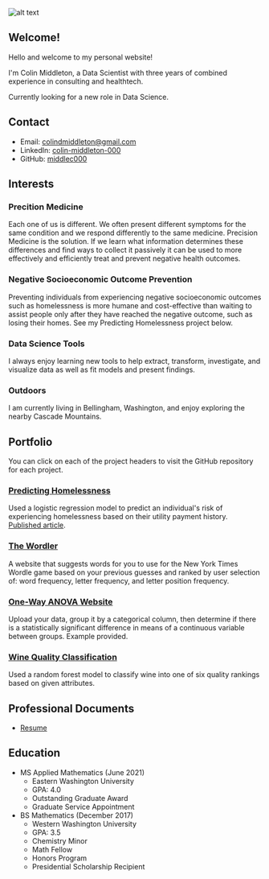 ![alt text](./images/static_peak.jpg "September 2021 - Static Peak, Tetons, WY")


## Welcome!
Hello and welcome to my personal website!

I'm Colin Middleton, a Data Scientist with three years of combined experience in consulting and healthtech.

Currently looking for a new role in Data Science.


## Contact
- Email: <a href="mailto:colindmiddleton@gmail.com">colindmiddleton@gmail.com</a>
- LinkedIn: <a href="https://www.linkedin.com/in/colin-middleton-000/">colin-middleton-000</a>
- GitHub: <a href="https://github.com/middlec000">middlec000</a>


## Interests
### Precition Medicine
Each one of us is different. We often present different symptoms for the same condition and we respond differently to the same medicine. Precision Medicine is the solution. If we learn what information determines these differences and find ways to collect it passively it can be used to more effectively and efficiently treat and prevent negative health outcomes.   

### Negative Socioeconomic Outcome Prevention
Preventing individuals from experiencing negative socioeconomic outcomes such as homelessness is more humane and cost-effective than waiting to assist people only after they have reached the negative outcome, such as losing their homes. See my Predicting Homelessness project below.

### Data Science Tools
I always enjoy learning new tools to help extract, transform, investigate,  and visualize data as well as fit models and present findings.

### Outdoors
I am currently living in Bellingham, Washington, and enjoy exploring the nearby Cascade Mountains. 


## Portfolio
You can click on each of the project headers to visit the GitHub repository for each project.

### [Predicting Homelessness](https://github.com/middlec000/SPA_predict_homelessness)
Used a logistic regression model to predict an individual's risk of experiencing homelessness based on their utility payment history. [Published article](https://doi.org/10.1371/journal.pone.0292305).

### [The Wordler](https://github.com/middlec000/wordler)
A website that suggests words for you to use for the New York Times Wordle game based on your previous guesses and ranked by user selection of: word frequency, letter frequency, and letter position frequency.

### [One-Way ANOVA Website](https://share.streamlit.io/middlec000/grades_vs_student_characteristic/main/src/main.py)
Upload your data, group it by a categorical column, then determine if there is a statistically significant difference in means of a continuous variable between groups. Example provided.

### [Wine Quality Classification](https://github.com/middlec000/wine_quality)
Used a random forest model to classify wine into one of six quality rankings based on given attributes.


## Professional Documents
<!-- | <a href="https://middlec000.github.io/resume/resume.pdf" target="_blank"> Resume </a> | <a href="https://middlec000.github.io/cv/cv.pdf" target="_blank"> CV </a> | -->
- [Resume](resume.md/resume_website/resume.html)

## Education
- MS Applied Mathematics (June 2021)
  - Eastern Washington University
  - GPA: 4.0
  - Outstanding Graduate Award
  - Graduate Service Appointment
- BS Mathematics (December 2017)
  - Western Washington University
  - GPA: 3.5
  - Chemistry Minor
  - Math Fellow
  - Honors Program
  - Presidential Scholarship Recipient
